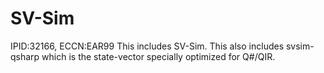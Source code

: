 # SV-Sim
IPID:32166, ECCN:EAR99
This includes SV-Sim.
This also includes svsim-qsharp which is the state-vector specially optimized for Q#/QIR.

